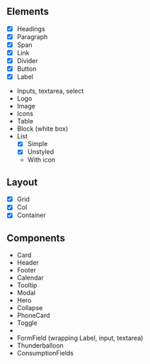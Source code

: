 ## Elements
- [x] Headings
- [x] Paragraph
- [x] Span
- [x] Link
- [x] Divider
- [x] Button
- [x] Label
- Inputs, textarea, select
- Logo
- Image
- Icons
- Table
- Block (white box)
- List
  * [x] Simple
  * [x] Unstyled
  * With icon

## Layout
- [x] Grid
- [x] Col
- [x] Container

## Components
- Card
- Header
- Footer
- Calendar
- Tooltip
- Modal
- Hero
- Collapse
- PhoneCard
- Toggle
- 
- FormField (wrapping Label, input, textarea)
- Thunderballoon
- ConsumptionFields
